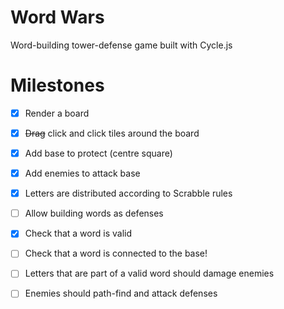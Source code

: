 # Word Wars
Word-building tower-defense game built with Cycle.js

# Milestones

 - [x] Render a board
 - [x] ~~Drag~~ click and click tiles around the board
 - [x] Add base to protect (centre square)
 - [x] Add enemies to attack base
 - [x] Letters are distributed according to Scrabble rules
 - [ ] Allow building words as defenses
  - [x] Check that a word is valid
  - [ ] Check that a word is connected to the base!
  - [ ] Letters that are part of a valid word should damage enemies
  - [ ] Enemies should path-find and attack defenses

